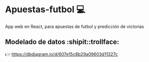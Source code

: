 # Apuestas-futbol 💻
App web en React, para apuestas de futbol y predicción de victorias

## Modelado de datos :shipit::trollface:
👉 https://dbdiagram.io/d/607e15c8b29a09603d11327c
